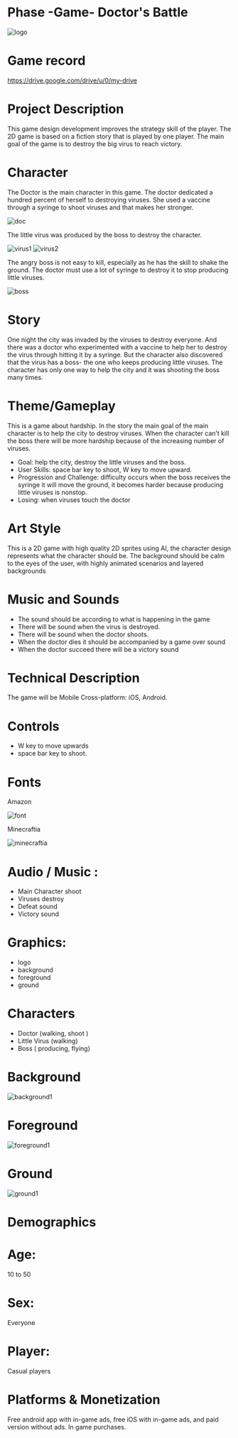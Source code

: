 # Phase -Game- Doctor's Battle

![logo](https://user-images.githubusercontent.com/73153949/96556514-1e8a3580-12ca-11eb-8600-263b64bcba90.png)


# Game record
https://drive.google.com/drive/u/0/my-drive

# Project Description

This game design development improves the strategy skill of the player. The 2D game is based on a fiction story that is played by one player. The main goal of the game is to destroy the big virus to reach victory.

# Character

The Doctor is the main character in this game. The doctor dedicated a hundred percent of herself to destroying viruses.
She used a vaccine through a syringe to shoot viruses and that makes her stronger.

![doc](https://user-images.githubusercontent.com/73153949/96557466-5cd42480-12cb-11eb-9b19-1688fe4f8f8c.png)

The little virus was produced by the boss to destroy the character.

![virus1](https://user-images.githubusercontent.com/73153949/96557521-6d849a80-12cb-11eb-963d-f668a1784a96.png)
![virus2](https://user-images.githubusercontent.com/73153949/96557544-74aba880-12cb-11eb-932e-540c14da21de.png)


The angry boss is not easy to kill, especially as he has the skill to shake the ground.
The doctor must use a lot of syringe to destroy it to stop producing little viruses.

![boss](https://user-images.githubusercontent.com/73153949/96557575-7f663d80-12cb-11eb-8b3f-361d035cd4d1.png)


# Story
   
One night the city was invaded by the viruses to destroy everyone. And there was a doctor who experimented with a vaccine to help
her to destroy the virus through hitting it by a syringe. But the character also discovered that the virus has a boss- the one who
keeps producing little viruses.  The character has only one way to help the city and it was shooting the boss many times.


# Theme/Gameplay

This is a game about hardship. In the story the main goal of the main character is to help the city to destroy viruses.
When the character can’t kill the boss there will be more hardship because of the increasing number of viruses.

* Goal:
help the city, destroy the little viruses and the boss.
* User Skills:
space bar key to shoot, W key to move upward.
* Progression and Challenge:
difficulty occurs when the boss receives the syringe it will move the ground, it becomes harder because producing little viruses is nonstop.
* Losing:
when viruses touch the doctor


# Art Style 

This is a 2D game with high quality 2D sprites using AI, the character design represents what the character should be.
The background should be calm to the eyes of the user, with highly animated scenarios and layered backgrounds


# Music and Sounds					
 							
* The sound should be according to what is happening in the game
* There will be sound when the virus is destroyed. 
* There will be sound when the doctor shoots.
* When the doctor dies it should be accompanied by a game over sound
* When the doctor succeed there will be a victory sound


# Technical Description	
 							
The game will be Mobile Cross-platform: iOS, Android.

# Controls  
* W key to move upwards
* space bar key to shoot.

# Fonts  

Amazon 

![font](https://user-images.githubusercontent.com/73153949/96556838-8b053480-12ca-11eb-93f5-cb2b33680c98.png)
    
Minecraftia

![minecraftia](https://user-images.githubusercontent.com/73153949/96556925-a7a16c80-12ca-11eb-87dc-9c697639aadf.png)


# Audio / Music :
* Main Character shoot
* Viruses destroy
* Defeat sound
* Victory sound

# Graphics: 
* logo
* background
* foreground
* ground
	
# Characters
* Doctor (walking, shoot )
* Little Virus (walking)
* Boss ( producing, flying)

# Background

![background1](https://user-images.githubusercontent.com/73153949/96557318-2696a500-12cb-11eb-95f9-e2c1c45213f2.png)


# Foreground

![foreground1](https://user-images.githubusercontent.com/73153949/96557352-30b8a380-12cb-11eb-964d-6dd7212b6d88.png)


# Ground

![ground1](https://user-images.githubusercontent.com/73153949/96557364-36ae8480-12cb-11eb-885b-efe3ab7e5a40.png)


# Demographics 
		
# Age: 
10 to 50 
# Sex: 
Everyone
# Player:
Casual players 

 										
# Platforms & Monetization

 Free android app with in-game ads, free iOS with in-game ads, and paid version without ads. In game purchases. 
 					





